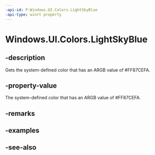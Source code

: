 ```yaml
---
-api-id: P:Windows.UI.Colors.LightSkyBlue
-api-type: winrt property
---
```


<!-- Property syntax
public Windows.UI.Color LightSkyBlue { get; }
-->

# Windows.UI.Colors.LightSkyBlue

## -description

Gets the system-defined color that has an ARGB value of #FF87CEFA.



## -property-value

The system-defined color that has an ARGB value of #FF87CEFA.

## -remarks

## -examples

## -see-also
